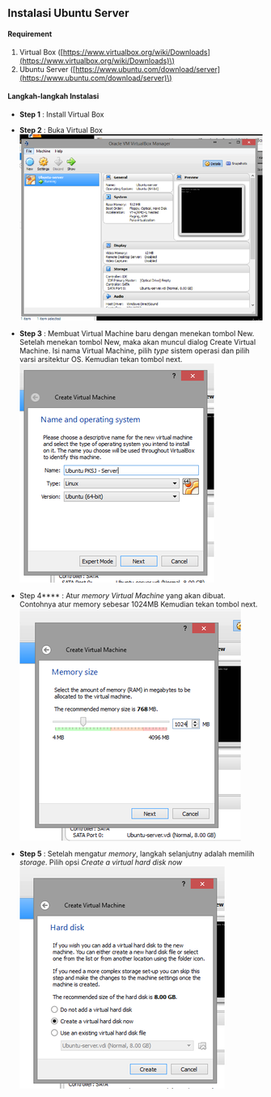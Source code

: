 ## Instalasi Ubuntu Server

#### Requirement

1. Virtual Box \([https://www.virtualbox.org/wiki/Downloads](https://www.virtualbox.org/wiki/Downloads)\)
2. Ubuntu Server \([https://www.ubuntu.com/download/server](https://www.ubuntu.com/download/server)\)

#### Langkah-langkah Instalasi

* **Step 1** : Install Virtual Box
* **Step 2** : Buka Virtual Box
   ![](/assets/ubuntu-server/1.PNG)
* **Step 3** : Membuat Virtual Machine baru dengan menekan tombol New. Setelah menekan tombol New, maka akan muncul dialog Create Virtual Machine. Isi nama Virtual Machine, pilih _type_ sistem operasi dan pilih varsi arsitektur OS. Kemudian tekan tombol next.
   ![](/assets/ubuntu-server/2.PNG)
* Step 4**** : Atur _memory_ _Virtual Machine_ yang akan dibuat. Contohnya atur memory sebesar 1024MB Kemudian tekan tombol next.
   ![](/assets/ubuntu-server/3.PNG)

* **Step 5** : Setelah mengatur _memory_, langkah selanjutny adalah memilih _storage_. Pilih opsi _Create a virtual hard disk now_
   ![](/assets/ubuntu-server/4.PNG)



